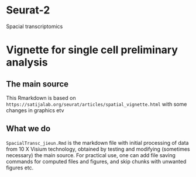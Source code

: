 # Seurat-2
Spacial transcriptomics
# Vignette for single cell preliminary analysis

## The main source

This Rmarkdown is based on `https://satijalab.org/seurat/articles/spatial_vignette.html`
with some changes in graphics etv


## What we do

`SpacialTransc_jieun.Rmd` is the markdown file with initial processing of data from 10 X
Visium technology, obtained by testing and modifying (sometimes necessary) the main source.
For practical use, one
can add file saving commands for computed files and figures, and skip chunks with unwanted
figures etc.


